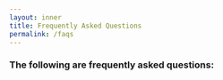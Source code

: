 ```yaml
---
layout: inner
title: Frequently Asked Questions
permalink: /faqs
---
```


### The following are frequently asked questions:

